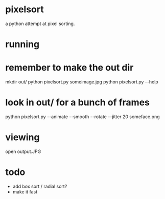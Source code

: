 pixelsort
=========

a python attempt at pixel sorting.


running
=======

# remember to make the out dir
mkdir out/
python pixelsort.py someimage.jpg
python pixelsort.py --help

# look in out/ for a bunch of frames
python pixelsort.py --animate --smooth --rotate --jitter 20 someface.png


viewing
=======

open output.JPG

todo
====

* add box sort / radial sort?
* make it fast
